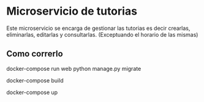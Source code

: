# Microservicio de tutorias
Este microservicio se encarga de gestionar las tutorias es decir crearlas, eliminarlas, editarlas y consultarlas. (Exceptuando el horario de las mismas)

## Como correrlo
docker-compose run web python manage.py migrate

docker-compose build

docker-compose up
